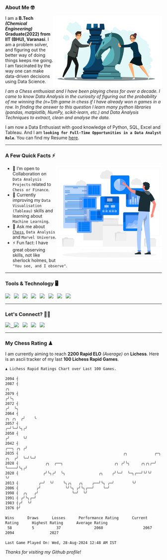 ### About Me 🤓
<img align="right" alt="Coding" width="350" src="https://github.com/Laxman-Lakhan/Laxman-Lakhan/blob/master/Assets/Chess_Vector.jpg">   

I am a **B.Tech** _**(Chemical Engineering)**_ **Graduate(2022) from IIT (BHU), Varanasi**. I am a problem solver, and figuring out the better way of doing things keeps me going. I am fascinated by the way one can make data-driven decisions using Data Science. 

_I am a Chess enthusiast and I have been playing chess for over a decade. I came to know Data Analysis in the curiosity of figuring out the probability of me winning the (n+1)th game in chess if I have already won n games in a row. In finding the answer to this question I learn many python libraries (pandas, matplotlib, NumPy, scikit-learn, etc.) and Data Analysis Techniques to extract, clean and analyse the data._

I am now a Data Enthusiast with good knowledge of Python, SQL, Excel and Tableau. And I am **`looking for Full-Time Opportunities in a Data Analyst Role`**. You can find my Resume
 [here](https://drive.google.com/file/d/1UIOoogRLj5eGQFQBkuvMmTISZVdl2Ok7/view?usp=sharing).


---

### A Few Quick Facts ⚡️
<img align="right" alt="Coding" width="340" src="https://github.com/Laxman-Lakhan/Laxman-Lakhan/blob/master/Assets/Data_Vector.jpg">   

- 🤝 I’m open to Collaboration on `Data Analysis Projects` related to `Chess or Finance`.
- 📖 Currently improving my `Data Visualisation (Tableau)` skills and learning about `Machine Learning`.
- 💬 Ask me about [`Chess`](https://lichess.org/@/YourKingIsInDanger), `Data Analysis` and `Marvel Universe`.
- ⚡️ Fun fact: I have great observing skills, not like sherlock holmes, but `"You see, and I observe"`.

---
### Tools & Technology 🖥

<img src="https://img.shields.io/badge/Python-white?logo=Python&logoColor=ColorName&style=ShieldStyle" /> &nbsp;
<img src="https://img.shields.io/badge/MySQL-white?logo=MySQL&logoColor=ColorName&style=ShieldStyle" /> &nbsp;
<img src="https://img.shields.io/badge/Tableau-white?logo=Tableau&logoColor=ColorName&style=ShieldStyle" /> &nbsp;
<img src="https://img.shields.io/badge/Excel-white?logo=Microsoft+Excel&logoColor=196F3D&style=ShieldStyle" /> &nbsp;
<img src="https://img.shields.io/badge/Jupyter-white?logo=Jupyter&logoColor=ColorName&style=ShieldStyle" /> &nbsp;
<img src="https://img.shields.io/badge/pandas-white?logo=Pandas&logoColor=000080&style=ShieldStyle" /> &nbsp;
<img src="https://img.shields.io/badge/numpy-white?logo=Numpy&logoColor=85C1E9&style=ShieldStyle" /> &nbsp;
<img src="https://img.shields.io/badge/scikit learn-white?logo=Scikit+Learn&logoColor=ColorName&style=ShieldStyle" /> &nbsp;



---

### Let's Connect? 🫳🏻

<a href="mailto:laxmansingh.lakhan@gmail.com"> <img src="https://img.icons8.com/fluent/48/000000/gmail.png" width="3.5%"/> &nbsp;
[<img src="https://img.icons8.com/color/48/000000/linkedin.png" width="3.5%"/>](https://www.linkedin.com/in/laxman-lakhan/)  &nbsp;
[<img src="https://img.icons8.com/fluent/48/000000/facebook-new.png" width="3.5%"/>](https://www.facebook.com/s.laxmanlakhan/)  &nbsp;
[<img src="https://img.icons8.com/fluent/48/000000/instagram-new.png" width="3.5%"/>](https://www.instagram.com/laxman.lakhan/)  &nbsp;
[<img src="https://img.icons8.com/color/48/000000/twitter.png" width="3.5%"/>](https://twitter.com/laxman__lakhan)  &nbsp;

 ---
  
### My Chess Rating ♟
  
I am currently aiming to reach **2200 Rapid ELO** *(Average)* on **Lichess**. Here is an ascii tracker of my last **100 Lichess Rapid Games**.

  ```
  ♟︎ 𝙻𝚒𝚌𝚑𝚎𝚜𝚜 Rapid 𝚁𝚊𝚝𝚒𝚗𝚐𝚜 𝙲𝚑𝚊𝚛𝚝 𝚘𝚟𝚎𝚛 𝙻𝚊𝚜𝚝 𝟷00 𝙶𝚊𝚖𝚎𝚜.
  
2094 ┤
2087 ┤                                                                                               ╭╮
2079 ┤                                                                                              ╭╯╰╮
2072 ┤                                                                                             ╭╯  ╰╮
2064 ┤                                                                                     ╭╮ ╭╮  ╭╯    ╰
2057 ┤                                                                                   ╭─╯╰─╯╰╮╭╯
2050 ┤                                                                                  ╭╯      ╰╯
2042 ┤                                                                         ╭──╮ ╭╮ ╭╯
2035 ┤                                               ╭╮            ╭─╮    ╭╮  ╭╯  ╰─╯╰─╯
2028 ┤            ╭╮  ╭──╮                       ╭╮ ╭╯╰╮     ╭╮╭╮╭─╯ ╰────╯╰╮╭╯
2020 ┤           ╭╯╰╮╭╯  ╰╮               ╭╮    ╭╯╰─╯  ╰─╮╭──╯╰╯╰╯          ╰╯
2013 ┤         ╭─╯  ╰╯    ╰╮╭╮   ╭╮    ╭──╯╰╮ ╭─╯        ╰╯
2006 ┤        ╭╯           ╰╯╰╮ ╭╯╰╮╭──╯    ╰─╯
1998 ┤  ╭╮   ╭╯               ╰─╯  ╰╯
1991 ┤ ╭╯╰╮╭─╯
1983 ┤╭╯  ╰╯
1976 ┼╯ 

Wins      Draws      Losses      Performance Rating      Current Rating      Highest Rating      Average Rating
   58         5          37               2060                  2067                2094                2027     

Last Game Played On: Wed, 28-Aug-2024 12:48 AM IST
  ```
  
  
*Thanks for visiting my Github profile!*
